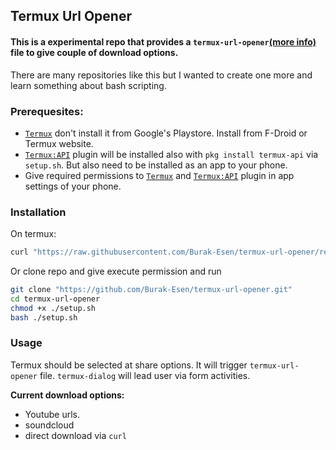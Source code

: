 
## Termux Url Opener

#### This is a experimental repo that provides a `termux-url-opener`[(more info)](https://wiki.termux.com/wiki/Intents_and_Hooks) file to give couple of download options.

There are many repositories like this but I wanted to create one more and learn something about bash scripting.

### Prerequesites:
- [`Termux`](https://f-droid.org/packages/com.termux.api/) don't install it from Google's Playstore. Install from F-Droid or Termux website.
- [`Termux:API`](https://f-droid.org/packages/com.termux.api/) plugin will be installed also with `pkg install termux-api` via `setup.sh`. But also need to be installed as an app to your phone.
- Give required permissions to [`Termux`](https://f-droid.org/packages/com.termux.api/) and [`Termux:API`](https://f-droid.org/packages/com.termux.api/) plugin in app settings of your phone.

### Installation

On termux:
```bash
curl "https://raw.githubusercontent.com/Burak-Esen/termux-url-opener/refs/heads/main/setup.sh" | bash
```

Or clone repo and give execute permission and run
```bash
git clone "https://github.com/Burak-Esen/termux-url-opener.git"
cd termux-url-opener
chmod +x ./setup.sh
bash ./setup.sh
```

### Usage

Termux should be selected at share options. It will trigger `termux-url-opener` file. `termux-dialog` will lead user via form activities.

**Current download options:**
- Youtube urls.
- soundcloud
- direct download via `curl`
